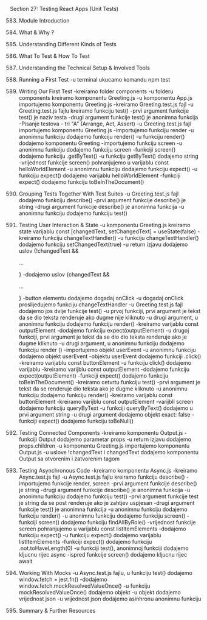 Section 27: Testing React Apps (Unit Tests)

583. Module Introduction

584. What & Why ?

585. Understanding Different Kinds of Tests

586. What To Test & How To Test

587. Understanding the Technical Setup & Involved Tools

588. Running a First Test
-u terminal ukucamo komandu npm test

589. Writing Our First Test
-kreiramo folder components
-u folderu components kreiramo komponentu Greeting.js
-u komponentu App.js importujemo komponentu Greeting.js
-kreiramo Greeting.test.js fajl
-u Greeting.test.js fajlu kreiramo funkciju test()
-prvi argument funkcije test() je naziv testa
-drugi argument funkcije test() je anonimna funkcija
-Pisanje testova - tri "A" (Arrange, Act, Assert)
-u Greeting.test.js fajl importujemo komponentu Greeting.js
-importujemo funkciju render
-u anonimnu funkciju dodajemo funkciju render()
-u funkciju render() dodajemo komponentu Greeting
-importujemo funkciju screen
-u anonimnu funkciju dodajemo funkciju screen
-funkciji screen() dodajemo funkciju .getByText()
-u funkciju getByText() dodajemo string
-vrijednost funkcije screen() pohranjujemo u varijablu const helloWorldElement
-u anonimnu funkciju dodajemo funkciju expect()
-u funkciju expect() dodajemo varijablu helloWorldElement
-funkciji expect() dodajemo funkciju toBeInTheDocument()

590. Grouping Tests Together With Test Suites
-u Greeting.test.js fajl dodajemo funkciju describe()
-prvi argument funkcije describe() je string
-drugi argument funkcije describe() je anonimna funkcija
-u anonimnu funkciju dodajemo funkciju test()

591. Testing User Interaction & State
-u komponentu Greeting.js kreiramo state varijablu const [changedText, setChangedText] = useState(false)
-kreiramo funkciju changeTextHandler()
-u funkciju changeTextHandler() dodajemo funkciju setChangedText(true)
-u return izjavu dodajemo uslov {!changedText && <p>...</p>}
-dodajemo uslov {changedText && <p>...</p>}
-button elementu dodajemo dogadaj onClick
-u dogadaj onClick proslijedujemo funkciju changeTextHandler
-u Greeting.test.js fajl dodajemo jos dvije funkcije test()
-u prvoj funkciji, prvi argument je tekst da se dio teksta renderuje ako dugme nije kliknuto
-u drugi argument, u anonimnu funkciju dodajemo funkciju render(<Greeting />)
-kreiramo varijablu const outputElement
-dodajemo funkciju expect(outputElement)
-u drugoj funkciji, prvi argument je tekst da se dio dio teksta renderuje ako je dugme kliknuto
-u drugi argument, u anonimnu funkciju dodajemo funkciju render (<Greeting />)
-importujemo objekt userEvent
-u anonimnu funkciju dodajemo objekt userEvent
-objektu userEvent dodajemo funkciji .click()
-kreiramo varijablu const buttonElement
-u funkciju click() dodajemo varijablu
-kreiramo varijblu const outputElement
-dodajemo funkciju expect(outputElement)
-funkciji expect() dodajemo funkciju toBeInTheDocument()
-kreiramo cetvrtu funkciju test()
-prvi argument je tekst da se renderuje dio teksta ako je dugme kliknuto
-u anonimnu funkciju dodajemo funkciju render()
-kreiramo varijablu const buttonElement
-kreiramo varijblu const outputElement
-varijbli screen dodajemo funkciju queryByText
-u funkciji queryByText() dodajemo u prvi argument string 
-u drugi argument dodajemo objekt exact: false
-funkciji expect() dodajemo funkciju toBeNull()

592. Testing Connected Components
-kreiramo komponentu Output.js
-funkciji Output dodajemo parametar props
-u return izjavu dodajemo props.children
-u komponentu Greeting.js importujemo komponentu Output.js
-u uslove !changedText i changedText dodajemo komponentu Output sa otvorenim i zatvorenim tagom

593. Testing Asynchronous Code
-kreiramo komponentu Async.js
-kreiramo Async.test.js fajl
-u Async.test.js fajlu kreiramo funkciju describe()
-importujemo funkcije render, screen
-prvi argument funkcije describe() je string
-drugi argument funkcije describe() je anonimna funkcija
-u anonimnu funkciju dodajemo funkciju test()
-prvi argument funkcije test je string da se post renderuje ako je zahtjev uspjesan
-drugi argument funkcije test() je anonimna funkcija
-u anonimnu funkciju dodajemo funkciju render()
-u anonimnu funkciju dodajemo funkciju screen()
-funkciji screen() dodajemo funkciju findAllByRole()
-vrijednost funkcije screen pohranjujemo u varijablu const listItemElements
-dodajemo funkciju expect()
-u funkciju expect() dodajemo varijablu listItemElements
-funkciji expect() dodajemo funkciju .not.toHaveLength(0)
-u funkciji test(), anonimnoj funkciji dodajemo kljucnu rijec async
-ispred funkcije screen() dodajemo kljucnu rijec await

594. Working With Mocks
-u Async.test.js fajlu, u funkciju test() dodajemo window.fetch = jest.fn()
-dodajemo window.fetch.mockResolvedValueOnce()
-u funkciju mockResolvedValueOnce() dodajemo objekt
-u objekt dodajemo vrijednost json
-u vrijednost json dodajemo asinhronu anonimnu funkciju

595. Summary & Further Resources
